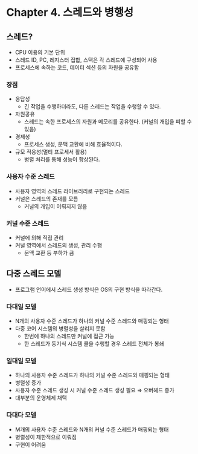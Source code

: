 # Chapter 4. 스레드와 병행성

## 스레드?

- CPU 이용의 기본 단위
- 스레드 ID, PC, 레지스터 집합, 스택은 각 스레드에 구성되어 사용
- 프로세스에 속하는 코드, 데이터 섹션 등의 자원을 공유함

### 장점

- 응답성
    - 긴 작업을 수행하더라도, 다른 스레드는 작업을 수행할 수 있다.
- 자원공유
    - 스레드는 속한 프로세스의 자원과 메모리를 공유한다. (커널의 개입을 피할 수 있음)
- 경제성
    - 프로세스 생성, 문맥 교환에 비해 효율적이다.
- 규모 적응성(멀티 프로세서 활용)
    - 병렬 처리를 통해 성능이 향상된다.

### 사용자 수준 스레드

- 사용자 영역의 스레드 라이브러리로 구현되는 스레드
- 커널은 스레드의 존재를 모름
    - 커널의 개입이 이뤄지지 않음

### 커널 수준 스레드

- 커널에 의해 직접 관리
- 커널 영역에서 스레드의 생성, 관리 수행
    - 문맥 교환 등 부하가 큼

## 다중 스레드 모델

- 프로그램 언어에서 스레드 생성 방식은 OS의 구현 방식을 따라간다.

### 다대일 모델

- N개의 사용자 수준 스레드가 하나의 커널 수준 스레드와 매핑되는 형태
- 다중 코어 시스템의 병렬성을 살리지 못함
    - 한번에 하나의 스레드만 커널에 접근 가능
    - 한 스레드가 동기식 시스템 콜을 수행할 경우 스레드 전체가 봉쇄

### 일대일 모델

- 하나의 사용자 수준 스레드가 하나의 커널 수준 스레드와 매핑되는 형태
- 병렬성 증가
- 사용자 수준 스레드 생성 시 커널 수준 스레드 생성 필요 ⇒ 오버헤드 증가
- 대부분의 운영체제 채택

### 다대다 모델

- M개의 사용자 수준 스레드와 N개의 커널 수준 스레드가 매핑되는 형태
- 병렬성이 제한적으로 이뤄짐
- 구현이 어려움
